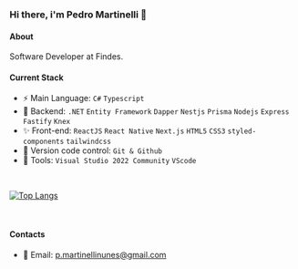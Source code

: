 ### Hi there, i'm Pedro Martinelli 👋

#### About
Software Developer at Findes.

#### Current Stack
- :zap: Main Language: `C#` `Typescript`
- :pencil: Backend:  `.NET` `Entity Framework` `Dapper` `Nestjs` `Prisma` `Nodejs` `Express` `Fastify` `Knex` 
- :sparkles: Front-end: `ReactJS` `React Native` `Next.js` `HTML5` `CSS3` `styled-components` `tailwindcss`
- :construction: Version code control: `Git & Github`
- :wrench: Tools: `Visual Studio 2022 Community` `VScode`
<br/>

[![Top Langs](https://github-readme-stats.vercel.app/api/top-langs/?username=pedromartinelli&layout=donut&theme=dark&show_icons=true)](https://github.com/pedromartinelli/github-readme-stats)

<br/>

#### Contacts
- 📧 Email: p.martinellinunes@gmail.com
